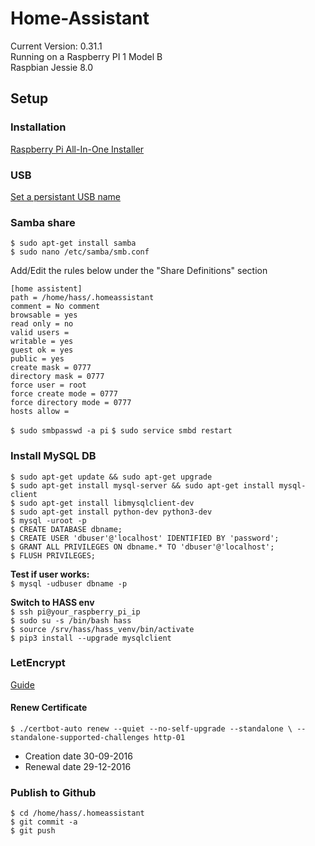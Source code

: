 # Home-Assistant
Current Version: 0.31.1  
Running on a Raspberry PI 1 Model B  
Raspbian Jessie 8.0

## Setup
### Installation
[Raspberry Pi All-In-One Installer](https://home-assistant.io/getting-started/installation-raspberry-pi-all-in-one/)

### USB
[Set a persistant USB name](http://www.domoticz.com/wiki/PersistentUSBDevices)

### Samba share
```$ sudo apt-get install samba```  
```$ sudo nano /etc/samba/smb.conf```  

Add/Edit the rules below under the "Share Definitions" section  
```
[home assistent]
path = /home/hass/.homeassistant
comment = No comment
browsable = yes
read only = no
valid users =
writable = yes
guest ok = yes
public = yes
create mask = 0777
directory mask = 0777
force user = root
force create mode = 0777
force directory mode = 0777
hosts allow =
```
```$ sudo smbpasswd -a pi```
```$ sudo service smbd restart```

### Install MySQL DB
```$ sudo apt-get update && sudo apt-get upgrade```  
```$ sudo apt-get install mysql-server && sudo apt-get install mysql-client```  
```$ sudo apt-get install libmysqlclient-dev```  
```$ sudo apt-get install python-dev python3-dev```  
```$ mysql -uroot -p```  
```$ CREATE DATABASE dbname;```  
```$ CREATE USER 'dbuser'@'localhost' IDENTIFIED BY 'password';```  
```$ GRANT ALL PRIVILEGES ON dbname.* TO 'dbuser'@'localhost';```  
```$ FLUSH PRIVILEGES;```  

**Test if user works:**  
```$ mysql -udbuser dbname -p```

**Switch to HASS env**  
```$ ssh pi@your_raspberry_pi_ip```  
```$ sudo su -s /bin/bash hass```  
```$ source /srv/hass/hass_venv/bin/activate```  
```$ pip3 install --upgrade mysqlclient```  

### LetEncrypt
[Guide](https://home-assistant.io/blog/2015/12/13/setup-encryption-using-lets-encrypt/)

#### Renew Certificate
```$ ./certbot-auto renew --quiet --no-self-upgrade --standalone \ --standalone-supported-challenges http-01```

* Creation date 30-09-2016
* Renewal date 29-12-2016

### Publish to Github
```$ cd /home/hass/.homeassistant```  
```$ git commit -a```  
```$ git push```